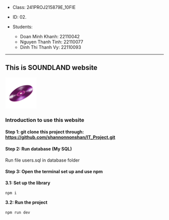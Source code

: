 - Class: 241PROJ215879E_10FIE

- ID: 02.

- Students:
  - Doan Minh Khanh: 22110042
  - Nguyen Thanh Tinh: 22110077
  - Dinh Thi Thanh Vy: 22110093
---

## This is SOUNDLAND website 
<img src="/soundland_official/static/imgs/logo.png" alt="logo" width="100" height="100">

### Introduction to use this website

#### Step 1: git clone this project through: https://github.com/shannonnonshan/IT_Project.git

#### Step 2: Run database (My SQL)

Run file users.sql in database folder

#### Step 3: Open the terminal set up and use npm

**3.1: Set up the library**

`npm i`

**3.2: Run the project**

`npm run dev`


